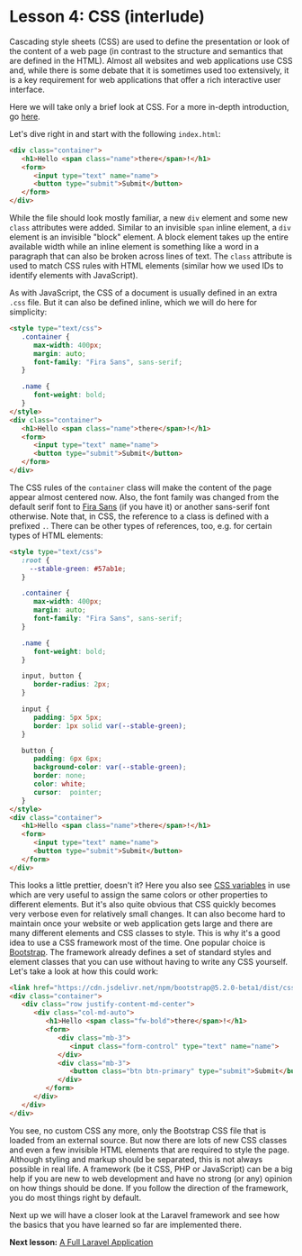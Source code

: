 # Lesson 4: CSS (interlude)

Cascading style sheets (CSS) are used to define the presentation or look of the content of a web page (in contrast to the structure and semantics that are defined in the HTML). Almost all websites and web applications use CSS and, while there is some debate that it is sometimes used too extensively, it is a key requirement for web applications that offer a rich interactive user interface.

Here we will take only a brief look at CSS. For a more in-depth introduction, go [here](https://developer.mozilla.org/en-US/docs/Learn/CSS).

Let's dive right in and start with the following `index.html`:

```html
<div class="container">
   <h1>Hello <span class="name">there</span>!</h1>
   <form>
      <input type="text" name="name">
      <button type="submit">Submit</button>
   </form>
</div>
```

While the file should look mostly familiar, a new `div` element and some new `class` attributes were added. Similar to an invisible `span` inline element, a `div` element is an invisible "block" element. A block element takes up the entire available width while an inline element is something like a word in a paragraph that can also be broken across lines of text. The `class` attribute is used to match CSS rules with HTML elements (similar how we used IDs to identify elements with JavaScript).

As with JavaScript, the CSS of a document is usually defined in an extra `.css` file. But it can also be defined inline, which we will do here for simplicity:

```html
<style type="text/css">
   .container {
      max-width: 400px;
      margin: auto;
      font-family: "Fira Sans", sans-serif;
   }

   .name {
      font-weight: bold;
   }
</style>
<div class="container">
   <h1>Hello <span class="name">there</span>!</h1>
   <form>
      <input type="text" name="name">
      <button type="submit">Submit</button>
   </form>
</div>
```

The CSS rules of the `container` class will make the content of the page appear almost centered now. Also, the font family was changed from the default serif font to [Fira Sans](http://mozilla.github.io/Fira/) (if you have it) or another sans-serif font otherwise. Note that, in CSS, the reference to a class is defined with a prefixed `.`. There can be other types of references, too, e.g. for certain types of HTML elements:

```html
<style type="text/css">
   :root {
     --stable-green: #57ab1e;
   }

   .container {
      max-width: 400px;
      margin: auto;
      font-family: "Fira Sans", sans-serif;
   }

   .name {
      font-weight: bold;
   }

   input, button {
      border-radius: 2px;
   }

   input {
      padding: 5px 5px;
      border: 1px solid var(--stable-green);
   }

   button {
      padding: 6px 6px;
      background-color: var(--stable-green);
      border: none;
      color: white;
      cursor:  pointer;
   }
</style>
<div class="container">
   <h1>Hello <span class="name">there</span>!</h1>
   <form>
      <input type="text" name="name">
      <button type="submit">Submit</button>
   </form>
</div>
```

This looks a little prettier, doesn't it? Here you also see [CSS variables](https://developer.mozilla.org/en-US/docs/Web/CSS/Using_CSS_custom_properties) in use which are very useful to assign the same colors or other properties to different elements. But it's also quite obvious that CSS quickly becomes very verbose even for relatively small changes. It can also become hard to maintain once your website or web application gets large and there are many different elements and CSS classes to style. This is why it's a good idea to use a CSS framework most of the time. One popular choice is [Bootstrap](https://getbootstrap.com/). The framework already defines a set of standard styles and element classes that you can use without having to write any CSS yourself. Let's take a look at how this could work:

```html
<link href="https://cdn.jsdelivr.net/npm/bootstrap@5.2.0-beta1/dist/css/bootstrap.min.css" rel="stylesheet" integrity="sha384-0evHe/X+R7YkIZDRvuzKMRqM+OrBnVFBL6DOitfPri4tjfHxaWutUpFmBp4vmVor" crossorigin="anonymous">
<div class="container">
   <div class="row justify-content-md-center">
      <div class="col-md-auto">
         <h1>Hello <span class="fw-bold">there</span>!</h1>
         <form>
            <div class="mb-3">
               <input class="form-control" type="text" name="name">
            </div>
            <div class="mb-3">
               <button class="btn btn-primary" type="submit">Submit</button>
            </div>
         </form>
      </div>
   </div>
</div>
```

You see, no custom CSS any more, only the Bootstrap CSS file that is loaded from an external source. But now there are lots of new CSS classes and even a few invisible HTML elements that are required to style the page. Although styling and markup should be separated, this is not always possible in real life. A framework (be it CSS, PHP or JavaScript) can be a big help if you are new to web development and have no strong (or any) opinion on how things should be done. If you follow the direction of the framework, you do most things right by default.

Next up we will have a closer look at the Laravel framework and see how the basics that you have learned so far are implemented there.

**Next lesson:** [A Full Laravel Application](/lesson-5)
